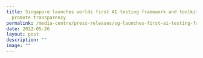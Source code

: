 ```yaml
---
title: Singapore launches worlds first AI testing framework and toolkit to
  promote transparency
permalink: /media-centre/press-releases/sg-launches-first-ai-testing-framework-and-toolkit/
date: 2022-05-26
layout: post
description: ""
image: ""
---
```


